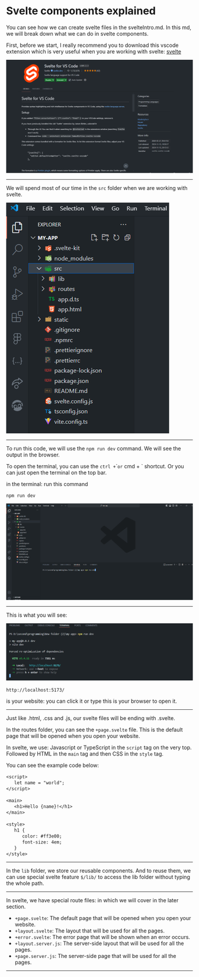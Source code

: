 # Svelte components explained

You can see how we can create svelte files in the svelteIntro.md. In this md, we will break down what we can do in svelte components.

First, before we start, I really recommend you to download this vscode extension which is very useful when you are working with svelte: [svelte](https://marketplace.visualstudio.com/items?itemName=svelte.svelte-vscode)

![extension](images/intoSvelte/extension.png)

---

We will spend most of our time in the `src` folder when we are working with svelte.

![src](images/intoSvelte/src.png)

---

To run this code, we will use the `npm run dev` command. We will see the output in the browser.

To open the terminal, you can use the `ctrl +`\``or` cmd + \` shortcut. Or you can just open the terminal on the top bar.

in the terminal: run this command

```
npm run dev
```

![run](images/intoSvelte/run.png)

---

This is what you will see:

![open](images/intoSvelte/open.png)

```
http://localhost:5173/
```

is your website: you can click it or type this is your browser to open it.

---

Just like .html, .css and .js, our svelte files will be ending with .svelte.

In the routes folder, you can see the `+page.svelte` file. This is the default page that will be opened when you open your website.

In svelte, we use: Javascript or TypeScript in the `script` tag on the very top. Followed by HTML in the `main` tag and then CSS in the `style` tag.

You can see the example code below:

```
<script>
   let name = "world";
</script>

<main>
   <h1>Hello {name}!</h1>
</main>

<style>
   h1 {
      color: #ff3e00;
      font-size: 4em;
   }
</style>
```

---

In the `lib` folder, we store our reusable components. And to reuse them, we can use special svelte feature `$/lib/` to access the lib folder without typing the whole path.

---

In svelte, we have special route files: in which we will cover in the later section.

- `+page.svelte`: The default page that will be opened when you open your website.
- `+layout.svelte`: The layout that will be used for all the pages.
- `+error.svelte`: The error page that will be shown when an error occurs.
- `+layout.server.js`: The server-side layout that will be used for all the pages.
- `+page.server.js`: The server-side page that will be used for all the pages.

---

